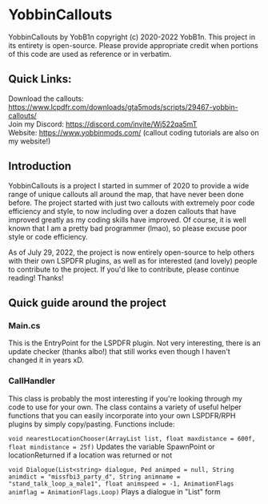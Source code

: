 
# YobbinCallouts

YobbinCallouts by YobB1n copyright (c) 2020-2022 YobB1n.
This project in its entirety is open-source. Please provide appropriate credit when portions of this code are used as reference or in verbatim.

## Quick Links: <br/>
Download the callouts: https://www.lcpdfr.com/downloads/gta5mods/scripts/29467-yobbin-callouts/ <br/>
Join my Discord: https://discord.com/invite/Wj522qa5mT  <br/>
Website: https://www.yobbinmods.com/ (callout coding tutorials are also on my website!)

## Introduction

YobbinCallouts is a project I started in summer of 2020 to provide a wide range of unique callouts all around the map, that have never been done before. The project started with just two callouts with extremely poor code efficiency and style, to now including over a dozen callouts that have improved greatly as my coding skills have improved. Of course, it is well known that I am a pretty bad programmer (lmao), so please excuse poor style or code efficiency.

As of July 29, 2022, the project is now entirely open-source to help others with their own LSPDFR plugins, as well as for interested (and lovely) people to contribute to the project. If you'd like to contribute, please continue reading! Thanks!

## Quick guide around the project

### Main.cs

This is the EntryPoint for the LSPDFR plugin. Not very interesting, there is an update checker (thanks albo!) that still works even though I haven't changed it in years xD.

### CallHandler

This class is probably the most interesting if you're looking through my code to use for your own. The class contains a variety of
useful helper functions that you can easily incorporate into your own LSPDFR/RPH plugins by simply copy/pasting. Functions include:

`void nearestLocationChooser(ArrayList list, float maxdistance = 600f, float mindistance = 25f)`
Updates the variable SpawnPoint or locationReturned if a location was returned or not 

`void Dialogue(List<string> dialogue, Ped animped = null, String animdict = "missfbi3_party_d", String animname = "stand_talk_loop_a_male1", float animspeed = -1, AnimationFlags animflag = AnimationFlags.Loop)`
Plays a dialogue in "List<string>" form

